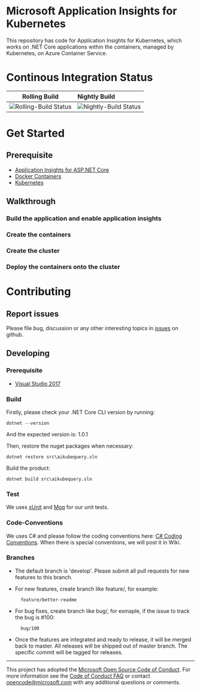 Microsoft Application Insights for Kubernetes
==
This repository has code for Application Insights for Kubernetes, which works on .NET Core applications within the containers, managed by Kubernetes, on Azure Container Service.

# Continous Integration Status
|Rolling Build                    | Nightly Build                |
|---------------------------------|:-----------------------------|
|![Rolling-Build Status](https://devdiv.visualstudio.com/_apis/public/build/definitions/0bdbc590-a062-4c3f-b0f6-9383f67865ee/5974/badge) | ![Nightly-Build Status](https://devdiv.visualstudio.com/_apis/public/build/definitions/0bdbc590-a062-4c3f-b0f6-9383f67865ee/5976/badge) |

# Get Started
## Prerequisite
* [Application Insights for ASP.NET Core](https://github.com/Microsoft/ApplicationInsights-aspnetcore)
* [Docker Containers](https://www.docker.com/)
* [Kubernetes](https://kubernetes.io/)

## Walkthrough
### Build the application and enable application insights
### Create the containers
### Create the cluster
### Deploy the containers onto the cluster

# Contributing
## Report issues
Please file bug, discussion or any other interesting topics in [issues](https://github.com/Microsoft/ApplicationInsights-Kubernetes/issues) on github.

## Developing
### Prerequisite
* [Visual Studio 2017](https://www.visualstudio.com/downloads/)

### Build
Firstly, please check your .NET Core CLI version by running:

    dotnet --version

And the expected version is: 1.0.1

Then, restore the nuget packages when necessary:

    dotnet restore src\aikubequery.sln

Build the product:

    dotnet build src\aikubequery.sln

### Test
We uses [xUnit](https://xunit.github.io/) and [Moq](https://github.com/Moq/moq4/wiki/Quickstart) for our unit tests.

### Code-Conventions
We uses C# and please follow the coding conventions here: [C# Coding Conventions](https://msdn.microsoft.com/en-us/library/ff926074.aspx). When there is special conventions, we will post it in Wiki.

### Branches
* The default branch is 'develop'. Please submit all pull requests for new features to this branch.
* For new features, create branch like feature/<feature-name>, for example:

    
        feature/better-readme

* For bug fixes, create branch like bug/<issue-number>, for exmaple, if the issue to track the bug is #100:
        
        bug/100

* Once the features are integrated and ready to release, it will be merged back to master. All releases will be shipped out of master branch. The specific commit will be tagged for releases.

---
This project has adopted the [Microsoft Open Source Code of Conduct](https://opensource.microsoft.com/codeofconduct/). For more information see the [Code of Conduct FAQ](https://opensource.microsoft.com/codeofconduct/faq/) or contact [opencode@microsoft.com](mailto:opencode@microsoft.com) with any additional questions or comments.
